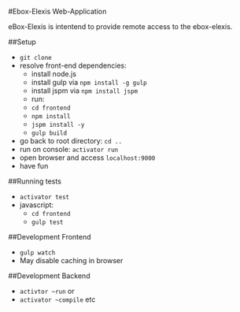 #Ebox-Elexis Web-Application

eBox-Elexis is intentend to provide remote access to the ebox-elexis.

##Setup

* `git clone`
* resolve front-end dependencies: 
    * install node.js
    * install gulp via `npm install -g gulp`
    * install jspm via `npm install jspm`
    * run:
    * `cd frontend`
    * `npm install`
    * `jspm install -y`
    * `gulp build`
* go back to root directory: `cd ..`
* run on console: `activator run`
* open browser and access `localhost:9000`
* have fun

##Running tests
* `activator test`
* javascript: 
    * `cd frontend` 
    * `gulp test`

##Development Frontend
* `gulp watch`
* May disable caching in browser

##Development Backend
* `activtor ~run` or
* `activator ~compile` etc